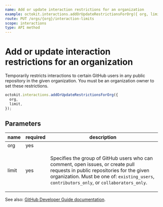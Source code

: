 ```yaml
---
name: Add or update interaction restrictions for an organization
example: octokit.interactions.addOrUpdateRestrictionsForOrg({ org, limit })
route: PUT /orgs/{org}/interaction-limits
scope: interactions
type: API method
---
```


# Add or update interaction restrictions for an organization

Temporarily restricts interactions to certain GitHub users in any public repository in the given organization. You must be an organization owner to set these restrictions.

```js
octokit.interactions.addOrUpdateRestrictionsForOrg({
  org,
  limit,
});
```

## Parameters

<table>
  <thead>
    <tr>
      <th>name</th>
      <th>required</th>
      <th>description</th>
    </tr>
  </thead>
  <tbody>
    <tr><td>org</td><td>yes</td><td>

</td></tr>
<tr><td>limit</td><td>yes</td><td>

Specifies the group of GitHub users who can comment, open issues, or create pull requests in public repositories for the given organization. Must be one of: `existing_users`, `contributors_only`, or `collaborators_only`.

</td></tr>
  </tbody>
</table>

See also: [GitHub Developer Guide documentation](https://developer.github.com/v3/interactions/orgs/#add-or-update-interaction-restrictions-for-an-organization).
